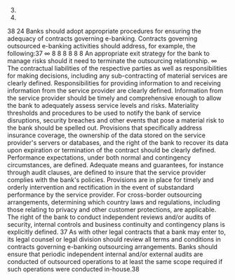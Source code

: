 3.
4.
38
24
Banks should adopt appropriate procedures for ensuring the adequacy of contracts
governing e-banking. Contracts governing outsourced e-banking activities should
address, for example, the following:37
∞
8
8
8 8
8
8
An appropriate exit strategy for the bank to manage risks should it need to
terminate the outsourcing relationship.
∞
The contractual liabilities of the respective parties as well as responsibilities
for making decisions, including any sub-contracting of material services are
clearly defined.
Responsibilities for providing information to and receiving information from
the service provider are clearly defined. Information from the service
provider should be timely and comprehensive enough to allow the bank to
adequately assess service levels and risks. Materiality thresholds and
procedures to be used to notify the bank of service disruptions, security
breaches and other events that pose a material risk to the bank should be
spelled out.
Provisions that specifically address insurance coverage, the ownership of
the data stored on the service provider's servers or databases, and the right
of the bank to recover its data upon expiration or termination of the contract
should be clearly defined.
Performance expectations, under both normal and contingency
circumstances, are defined.
Adequate means and guarantees, for instance through audit clauses, are
defined to insure that the service provider complies with the bank's policies.
Provisions are in place for timely and orderly intervention and rectification in
the event of substandard performance by the service provider.
For cross-border outsourcing arrangements, determining which country
laws and regulations, including those relating to privacy and other customer
protections, are applicable.
The right of the bank to conduct independent reviews and/or audits of
security, internal controls and business continuity and contingency plans is
explicitly defined.
37
As with other legal contracts that a bank may enter to, its legal counsel or legal division should review all
terms and conditions in contracts governing e-banking outsourcing arrangements.
Banks should ensure that periodic independent internal and/or external audits are
conducted of outsourced operations to at least the same scope required if such
operations were conducted in-house.38
